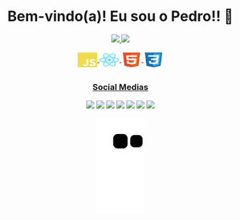 ## <h1 align=center>Bem-vindo(a)! Eu sou o Pedro!! 👋 </h1>
<div align="center">
  <a href="https://github.com/iPedroV">
  <img height="180em" src="https://github-readme-stats.vercel.app/api?username=iPedroV&show_icons=true&theme=dark&include_all_commits=true&count_private=true"/>
  <img height="180em" src="https://github-readme-stats.vercel.app/api/top-langs/?username=iPedroV&layout=compact&langs_count=7&theme=dark"/>
</div>
<div align=center style="display: inline_block"><br>
  <img align="center" alt="Pedro-Js" height="30" width="40" src="https://raw.githubusercontent.com/devicons/devicon/master/icons/javascript/javascript-plain.svg">
  <img align="center" alt="Pedro-React" height="30" width="40" src="https://raw.githubusercontent.com/devicons/devicon/master/icons/react/react-original.svg">
  <img align="center" alt="Pedro-HTML" height="30" width="40" src="https://raw.githubusercontent.com/devicons/devicon/master/icons/html5/html5-original.svg">
  <img align="center" alt="Pedro-CSS" height="30" width="40" src="https://raw.githubusercontent.com/devicons/devicon/master/icons/css3/css3-original.svg">
</div>
  
  ## <h3 align=center>Social Medias </h3>
 
<div align=center >
  <a href="https://api.whatsapp.com/send?phone=5561984941352&text=Olá%20Pedro!%20Vim%20através%20do%20seu%20perfil%20do%20GitHub%20e%20gostaria%20de%20falar%20com%20você." target="_blank"><img width=5% src="https://cdn-icons.flaticon.com/png/512/2504/premium/2504957.png?token=exp=1650243548~hmac=b22e260be5293787f52679d8d19742b6" target="_blank"></a>
  <a href="https://www.youtube.com/channel/UCdT59nfQphalL3fQ2beLiBQ" target="_blank"><img src="https://cdn-icons.flaticon.com/png/512/3938/premium/3938026.png?token=exp=1650243302~hmac=336cac979e494be030fc1076df866021" width=5% target="_blank"></a>
  <a href="https://instagram.com/pedro.viiitor" target="_blank"><img src="https://cdn-icons-png.flaticon.com/512/2111/2111463.png" width=5% target="_blank"></a>
 	<a href="https://www.twitch.tv/l_mystogan_l" target="_blank"><img src="[https://fontawesome.com/v5/icons/twitch?f=brands&s=solid](http://www.w3.org/2000/svg)" width=5% target="_blank"></a>
 <a href="https://github.com/iPedroV" target="_blank"><img src="https://cdn-icons-png.flaticon.com/512/2111/2111370.png" width=5% target="_blank"></a> 
  <a href = "mailto:pedro.vcosta405@gmail.com"><img src="https://cdn-icons-png.flaticon.com/512/5968/5968534.png" width=5% target="_blank"></a>
  <a href="https://www.linkedin.com/in/pedro-vitor-934122161" target="_blank"><img src="https://cdn-icons-png.flaticon.com/512/174/174857.png" width=5% target="_blank"></a> 
 
  ![Snake animation](https://github.com/iPedroV/iPedroV/blob/output/github-contribution-grid-snake.svg)
 
</div>
